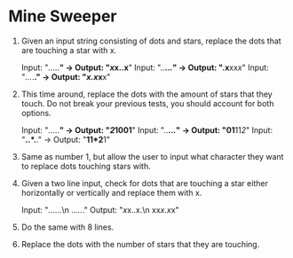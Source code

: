 # Mine Sweeper

1. Given an input string consisting of dots and stars, replace the dots that are 
   touching a star with x.


    Input: "*.*....**" -> Output: "*x*x..x**"
    Input: "..**..*.*" -> Output: ".x**xx*x*"
    Input: "*...*.**." -> Output: "*x.x*x**x"

2. This time around, replace the dots with the amount of stars that they touch.
   Do not break your previous tests, you should account for both options.


    Input: "*.*....**" -> Output: "*2*1001**"
    Input: "..**..*.*" -> Output: "01**11*2*"
    Input: "**..*.**." -> Output: "**11*2**1"

3. Same as number 1, but allow the user to input what character they want to 
   replace dots touching stars with.

3. Given a two line input, check for dots that are touching a star either 
   horizontally or vertically and replace them with x.


    Input:  "*.*.....\n
             ..*...*."
    Output: "*x*x..x.\n
             xx*x.x*x"

4. Do the same with 8 lines.

5. Replace the dots with the number of stars that they are touching.